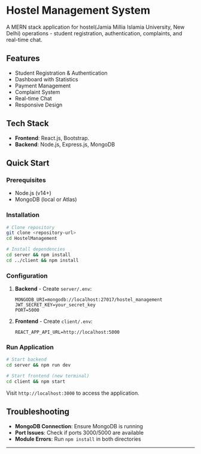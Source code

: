 # Hostel Management System

A MERN stack application for hostel(Jamia Millia Islamia University, New Delhi) operations - student registration, authentication, complaints, and real-time chat.

## Features
- Student Registration & Authentication
- Dashboard with Statistics
- Payment Management
- Complaint System
- Real-time Chat
- Responsive Design

## Tech Stack
- **Frontend**: React.js, Bootstrap.
- **Backend**: Node.js, Express.js, MongoDB

##  Quick Start

### Prerequisites
- Node.js (v14+)
- MongoDB (local or Atlas)

### Installation
```bash
# Clone repository
git clone <repository-url>
cd HostelManagement

# Install dependencies
cd server && npm install
cd ../client && npm install
```

### Configuration
1. **Backend** - Create `server/.env`:
   ```env
   MONGODB_URI=mongodb://localhost:27017/hostel_management
   JWT_SECRET_KEY=your_secret_key
   PORT=5000
   ```

2. **Frontend** - Create `client/.env`:
   ```env
   REACT_APP_API_URL=http://localhost:5000
   ```

### Run Application
```bash
# Start backend
cd server && npm run dev

# Start frontend (new terminal)
cd client && npm start
```

Visit `http://localhost:3000` to access the application.


## Troubleshooting
- **MongoDB Connection**: Ensure MongoDB is running
- **Port Issues**: Check if ports 3000/5000 are available
- **Module Errors**: Run `npm install` in both directories

---